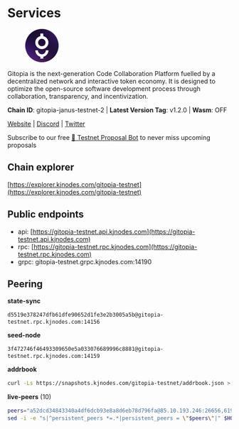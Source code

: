 # Services

<figure><img src="https://raw.githubusercontent.com/kj89/cosmos-images/main/logos/gitopia.png" alt=""><figcaption></figcaption></figure>

Gitopia is the next-generation Code Collaboration Platform fuelled by  a decentralized network and interactive token economy. It is designed  to optimize the open-source software development process through  collaboration, transparency, and incentivization.

**Chain ID**: gitopia-janus-testnet-2 | **Latest Version Tag**: v1.2.0 | **Wasm**: OFF

[Website](https://gitopia.com/) | [Discord](https://discord.gg/hFTXCGNYDZ) | [Twitter](https://twitter.com/gitopiaDAO)



Subscribe to our free [🤖 Testnet Proposal Bot](https://t.me/kjnodes_testnet_proposal_bot) to never miss upcoming proposals


## Chain explorer
[https://explorer.kjnodes.com/gitopia-testnet](https://explorer.kjnodes.com/gitopia-testnet)

## Public endpoints

* api: [https://gitopia-testnet.api.kjnodes.com](https://gitopia-testnet.api.kjnodes.com)
* rpc: [https://gitopia-testnet.rpc.kjnodes.com](https://gitopia-testnet.rpc.kjnodes.com)
* grpc: gitopia-testnet.grpc.kjnodes.com:14190

## Peering

**state-sync**

```text
d5519e378247dfb61dfe90652d1fe3e2b3005a5b@gitopia-testnet.rpc.kjnodes.com:14156
```

**seed-node**

```text
3f472746f46493309650e5a033076689996c8881@gitopia-testnet.rpc.kjnodes.com:14159
```

**addrbook**
```bash
curl -Ls https://snapshots.kjnodes.com/gitopia-testnet/addrbook.json > $HOME/.gitopia/config/addrbook.json
```

**live-peers** (10)
```bash
peers="a52dcd34843340a4df6dcb93e8a8d6eb78d796fa@85.10.193.246:26656,619a23818cddd40d0b9f57e9754b719da13609bc@65.108.108.52:24656,0c31077af45cb4f0424e58c91b0a917c36a90fd9@65.108.195.235:16656,3b0956b482f89b361dd350f1c6b3743096897446@65.108.124.219:35656,ac606e28c081c679dc23d9a94c29842be8f8b1f1@45.85.249.133:656,63381c5528ed8ca93f9ba31008a9630d21b29a97@142.132.152.46:46656,f13a4cb3ca18c1de6232e901c8feb209f0945954@65.109.65.248:26656,98bdfc67810bf7ac8f5c45b2c677b4bf199eb42e@185.193.67.65:41656,023c6a86fbd8b8368503c92bd612a8c0379a26e5@194.146.13.251:656,d5519e378247dfb61dfe90652d1fe3e2b3005a5b@65.109.68.190:14156"
sed -i -e "s|^persistent_peers *=.*|persistent_peers = \"$peers\"|" $HOME/.gitopia/config/config.toml
```
